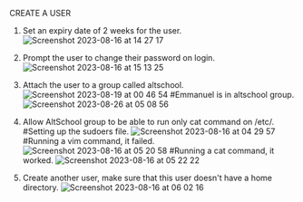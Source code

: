 CREATE A USER
1) Set an expiry date of 2 weeks for the user.
![Screenshot 2023-08-16 at 14 27 17](https://github.com/EmmanuelInyang/AltSchool-Second-Semester-Assignments/assets/95512710/bdfe9c73-9b1a-417f-855f-ffadc78d9029)

2) Prompt the user to change their password on login.
![Screenshot 2023-08-16 at 15 13 25](https://github.com/EmmanuelInyang/AltSchool-Second-Semester-Assignments/assets/95512710/40fa1abe-de38-43f5-94ad-db31fda8ed0d)

3) Attach the user to a group called altschool.
![Screenshot 2023-08-19 at 00 46 54](https://github.com/EmmanuelInyang/AltSchool-Second-Semester-Assignments/assets/95512710/2849cc34-1f27-4232-9ed8-29974bc4ddf2)
#Emmanuel is in altschool group.
![Screenshot 2023-08-26 at 05 08 56](https://github.com/EmmanuelInyang/AltSchool-Second-Semester-Assignments/assets/95512710/b5fdddfb-33ea-4a34-895b-d8507188f4da)

4) Allow AltSchool group to be able to run only cat command on /etc/.
#Setting up the sudoers file.
![Screenshot 2023-08-16 at 04 29 57](https://github.com/EmmanuelInyang/AltSchool-Second-Semester-Assignments/assets/95512710/02e7617f-8178-425b-b4be-be304ead5285)
#Running a vim command, it failed.
![Screenshot 2023-08-16 at 05 20 58](https://github.com/EmmanuelInyang/AltSchool-Second-Semester-Assignments/assets/95512710/6f6f7834-a05f-4a7c-a2c0-b0a60ec8f92d)
#Running a cat command, it worked.
![Screenshot 2023-08-16 at 05 22 22](https://github.com/EmmanuelInyang/AltSchool-Second-Semester-Assignments/assets/95512710/b3532589-f0f6-4987-a1c2-4d3d721e2494)

5) Create another user, make sure that this user doesn't have a home directory.
![Screenshot 2023-08-16 at 06 02 16](https://github.com/EmmanuelInyang/AltSchool-Second-Semester-Assignments/assets/95512710/8e753f26-5ad1-46f5-95bc-7531b3ff4c20)


